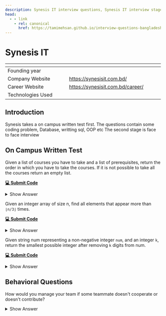 ```yaml
---
description: Synesis IT interview questions, Synesis IT interview stages, Synesis IT interview details, Synesis IT interview question and answers
head:
  - - link
    - rel: canonical
      href: https://tamimehsan.github.io/interview-questions-bangladesh/companies/synesis
---
```

# Synesis IT

| <img width="441" height="1"> | <img width="441" height="1"> |
| :-| :- |
| Founding year | |
| Company Website | https://synesisit.com.bd/ |
| Career Website | https://synesisit.com.bd/career/ |
| Technologies Used|  |

## Introduction
Synesis takes a on campus written test first. The questions contain some coding problem, Database, writting sql, OOP etc
The second stage is face to face interview

## On Campus Written Test

<article>

Given a list of courses you have to take and a list of prerequisites, return the order in which you have to take the courses. If it is not possible to take all the courses return an empty list.

[**💻 Submit Code**](https://leetcode.com/problems/course-schedule-ii)
<details><summary>Show Answer</summary>
	
```C++
class Solution {
public:
    vector<int> order;
    vector<int> graph[2005];
    int color[2005] = {0};

    bool dfs(int u){
        color[u] = 1;
        for(auto v : graph[u]){
            if( color[v] == 1 ) return false;
            if( color[v] == 2 ) continue;
            bool possible = dfs(v);
            if( !possible ) return false;
        }
        color[u] = 2;
        order.push_back(u);
        return true;
    }

    vector<int> findOrder(int numCourses, vector<vector<int>>& prerequisites) {
        for(auto prerequisite : prerequisites){
            graph[prerequisite[1]].push_back(prerequisite[0]);
        }
        for(int i = 0; i < numCourses; i++){
            if( color[i] == 0 ) {
                bool possible = dfs(i);
                if( !possible ) return vector<int>{};
            }
        }
        reverse(order.begin(), order.end());
        return order;
    }
};
```
</details>
</article>

<article>

Given an integer array of size n, find all elements that appear more than `⌊n/3⌋` times.

[**💻 Submit Code**](https://leetcode.com/problems/majority-element-ii)
<details><summary>Show Answer</summary>
	
```C++
class Solution {
public:
    vector<int> majorityElement(vector<int>& nums) {
        sort(nums.begin(),nums.end());
        vector<int> majors;
        int count = 1;

        for(int i = 1; i < nums.size(); i++){
            if( nums[i] != nums[i-1] ){
                if( count > nums.size()/3 ) majors.push_back(nums[i-1]);
                count = 0;
            }
            count++;
        }

        if( count > nums.size()/3 ) majors.push_back(nums.back());
        return majors;
    }
};
```
</details>
</article>

<article>

Given string num representing a non-negative integer `num`, and an integer `k`, return the smallest possible integer after removing `k` digits from num.

[**💻 Submit Code**](https://leetcode.com/problems/remove-k-digits)
<details><summary>Show Answer</summary>
	
```C++
class Solution {
public:
    string removeKdigits(string num, int k) {
       
        string newNum = "";
        // remove digits that are greater than the next digit
        for(int i=0;i<num.size();i++){
            while( k and newNum.size() and newNum.back() > num[i] ){
                k--;
                newNum.pop_back();
            }
            newNum += num[i];
        }
        // remove leading zeros
        reverse(newNum.begin(),newNum.end());
        while( newNum.size() and newNum.back() == '0' ) newNum.pop_back();
        reverse(newNum.begin(),newNum.end());
        // remove remaining k digits if any
        while(k and newNum.size()) {
            newNum.pop_back();
            k--;
        }
        // if newNum is empty, return 0
        if( newNum.size() == 0 ) newNum = "0";
        return newNum;
    }
};

```
</details>
</article>

## Behavioral Questions
<article>

How would you manage your team if some teammate doesn't cooperate or doesn't contribute?
<details><summary>Show Answer</summary>

Answer varies from person to person
</details>
</article>

